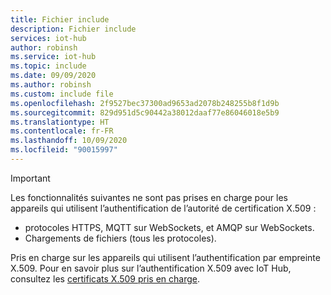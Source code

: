 ```yaml
---
title: Fichier include
description: Fichier include
services: iot-hub
author: robinsh
ms.service: iot-hub
ms.topic: include
ms.date: 09/09/2020
ms.author: robinsh
ms.custom: include file
ms.openlocfilehash: 2f9527bec37300ad9653ad2078b248255b8f1d9b
ms.sourcegitcommit: 829d951d5c90442a38012daaf77e86046018e5b9
ms.translationtype: HT
ms.contentlocale: fr-FR
ms.lasthandoff: 10/09/2020
ms.locfileid: "90015997"
---
```

> [!IMPORTANT]
> Les fonctionnalités suivantes ne sont pas prises en charge pour les appareils qui utilisent l’authentification de l’autorité de certification X.509 :
>
> - protocoles HTTPS, MQTT sur WebSockets, et AMQP sur WebSockets.
> - Chargements de fichiers (tous les protocoles).
>
> Pris en charge sur les appareils qui utilisent l’authentification par empreinte X.509. Pour en savoir plus sur l’authentification X.509 avec IoT Hub, consultez les [certificats X.509 pris en charge](../articles/iot-hub/iot-hub-devguide-security.md#supported-x509-certificates).  
>
